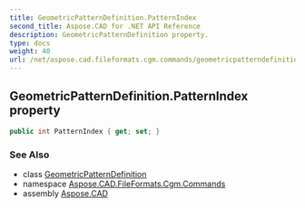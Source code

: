 ```yaml
---
title: GeometricPatternDefinition.PatternIndex
second_title: Aspose.CAD for .NET API Reference
description: GeometricPatternDefinition property. 
type: docs
weight: 40
url: /net/aspose.cad.fileformats.cgm.commands/geometricpatterndefinition/patternindex/
---
```

## GeometricPatternDefinition.PatternIndex property

```csharp
public int PatternIndex { get; set; }
```

### See Also

* class [GeometricPatternDefinition](../)
* namespace [Aspose.CAD.FileFormats.Cgm.Commands](../../geometricpatterndefinition/)
* assembly [Aspose.CAD](../../../)


